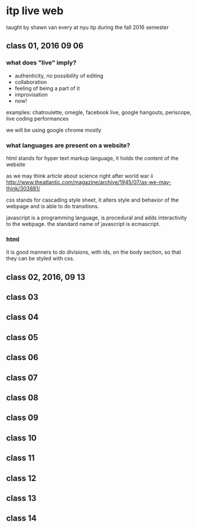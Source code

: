 # itp live web

taught by shawn van every
at nyu itp during the fall 2016 semester

## class 01, 2016 09 06

### what does "live" imply?

* authenticity, no possibility of editing
* collaboration
* feeling of being a part of it
* improvisation
* now!

examples: chatroulette, omegle, facebook live, google hangouts, periscope, live coding performances

we will be using google chrome mostly

### what languages are present on a website?

html stands for hyper text markup language, it holds the content of the website

as we may think article about science right after world war ii
http://www.theatlantic.com/magazine/archive/1945/07/as-we-may-think/303881/

css stands for cascading style sheet, it alters style and behavior of the webpage and is able to do transitions.

javascript is a programming language, is procedural and adds interactivity to the webpage. the standard name of javascript is ecmascript.

### html

it is good manners to do divisions, with ids, on the body section, so that they can be styled with css.

## class 02, 2016, 09 13

## class 03

## class 04

## class 05

## class 06

## class 07

## class 08

## class 09

## class 10

## class 11

## class 12

## class 13

## class 14
